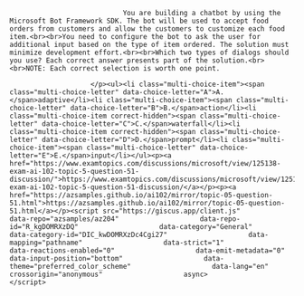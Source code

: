 <p class="card-text">
							
								You are building a chatbot by using the Microsoft Bot Framework SDK. The bot will be used to accept food orders from customers and allow the customers to customize each food item.<br><br>You need to configure the bot to ask the user for additional input based on the type of item ordered. The solution must minimize development effort.<br><br>Which two types of dialogs should you use? Each correct answer presents part of the solution.<br><br>NOTE: Each correct selection is worth one point.
							
						</p><ul><li class="multi-choice-item"><span class="multi-choice-letter" data-choice-letter="A">A.</span>adaptive</li><li class="multi-choice-item"><span class="multi-choice-letter" data-choice-letter="B">B.</span>action</li><li class="multi-choice-item correct-hidden"><span class="multi-choice-letter" data-choice-letter="C">C.</span>waterfall</li><li class="multi-choice-item correct-hidden"><span class="multi-choice-letter" data-choice-letter="D">D.</span>prompt</li><li class="multi-choice-item"><span class="multi-choice-letter" data-choice-letter="E">E.</span>input</li></ul><p><a href="https://www.examtopics.com/discussions/microsoft/view/125138-exam-ai-102-topic-5-question-51-discussion/">https://www.examtopics.com/discussions/microsoft/view/125138-exam-ai-102-topic-5-question-51-discussion/</a></p><p><a href="https://azsamples.github.io/ai102/mirror/topic-05-question-51.html">https://azsamples.github.io/ai102/mirror/topic-05-question-51.html</a></p><script src="https://giscus.app/client.js"                    data-repo="azsamples/az204"                    data-repo-id="R_kgDOMRXzDQ"                    data-category="General"                    data-category-id="DIC_kwDOMRXzDc4Cgi27"                    data-mapping="pathname"                    data-strict="1"                    data-reactions-enabled="0"                    data-emit-metadata="0"                    data-input-position="bottom"                    data-theme="preferred_color_scheme"                    data-lang="en"                    crossorigin="anonymous"                    async>                    </script>